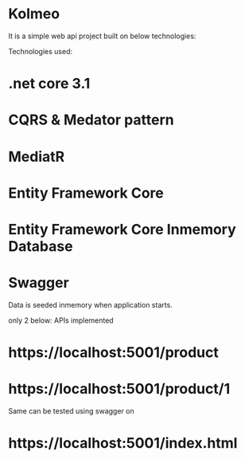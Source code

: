 # Kolmeo
It is a simple web api project built on below technologies:

Technologies used:
# .net core 3.1
# CQRS & Medator pattern
# MediatR
# Entity Framework Core
# Entity Framework Core Inmemory Database
# Swagger

Data is seeded inmemory when application starts.

only 2 below: APIs implemented
# https://localhost:5001/product
# https://localhost:5001/product/1

Same can be tested using swagger on 
# https://localhost:5001/index.html
